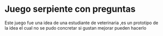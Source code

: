 # Juego serpiente con preguntas 

Este juego fue una idea de una estudiante de veterinaria ,es un prototipo de la idea el cual no se pudo concretar si gustan mejorar pueden hacerlo